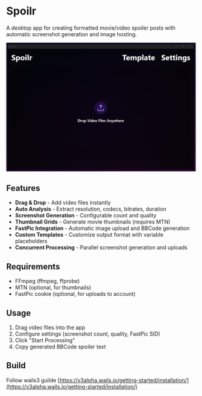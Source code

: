 # Spoilr

A desktop app for creating formatted movie/video spoiler posts with automatic screenshot generation and image hosting.

![demo](/media/spoilr_demo.webp)

## Features

- **Drag & Drop** - Add video files instantly
- **Auto Analysis** - Extract resolution, codecs, bitrates, duration
- **Screenshot Generation** - Configurable count and quality
- **Thumbnail Grids** - Generate movie thumbnails (requires MTN)
- **FastPic Integration** - Automatic image upload and BBCode generation
- **Custom Templates** - Customize output format with variable placeholders
- **Concurrent Processing** - Parallel screenshot generation and uploads

## Requirements

- FFmpeg (ffmpeg, ffprobe)
- MTN (optional, for thumbnails)
- FastPic cookie (optional, for uploads to account)

## Usage

1. Drag video files into the app
2. Configure settings (screenshot count, quality, FastPic SID)
3. Click "Start Processing"
4. Copy generated BBCode spoiler text

## Build

Follow wails3 guilde [https://v3alpha.wails.io/getting-started/installation/](https://v3alpha.wails.io/getting-started/installation/)
